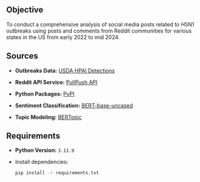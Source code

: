## Objective
To conduct a comprehensive analysis of social media posts related to H5N1 outbreaks using posts and comments from Reddit communities for various states in the US from early 2022 to mid 2024.

## Sources

- **Outbreaks Data:** [USDA HPAI Detections](https://www.aphis.usda.gov/livestock-poultry-disease/avian/avian-influenza/hpai-detections/commercial-backyard-flocks)
  
- **Reddit API Service:** [PullPush API](https://pullpush.io/)
  
- **Python Packages:** [PyPI](https://pypi.org/)
  
- **Sentiment Classification:** [BERT-base-uncased]([https://huggingface.co/facebook/bart-large-mnli](https://huggingface.co/google-bert/bert-base-uncased))
  
- **Topic Modeling:** [BERTopic](https://maartengr.github.io/BERTopic/index.html)

## Requirements

- **Python Version:** `3.11.9`
- Install dependencies:
  
  ```bash
  pip install -r requirements.txt
  ```
